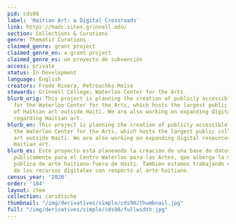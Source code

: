 ```yaml
---
pid: cds90
label: 'Haitian Art: a Digital Crossroads'
link: https://hadc.sites.grinnell.edu/
section: Collections & Curations
genre: Thematic Curations
claimed_genre: grant project
claimed_genre_en: a grant project
claimed_genre_es: un proyecto de subvención
access: private
status: In Development
language: English
creators: Fredo Rivera, Petrouchka Moïse
stewards: Grinnell College; Waterloo Center for the Arts
blurb_orig: This project is planning the creation of publicly accessible database
  for the Waterloo Center for the Arts, which hosts the largest public collection
  of Haitian art outside Haiti. We are also working on expanding digital resources
  regarding Haitian art.
blurb_en: This project is planning the creation of publicly accessible database for
  the Waterloo Center for the Arts, which hosts the largest public collection of Haitian
  art outside Haiti. We are also working on expanding digital resources regarding
  Haitian art.
blurb_es: Este proyecto está planeando la creación de una base de datos accesible
  públicamente para el Centro Waterloo para las Artes, que alberga la mayor colección
  pública de arte haitiano fuera de Haití. También estamos trabajando en la expansión
  de los recursos digitales con respecto al arte haitiano.
census_year: '2020'
order: '184'
layout: item
collection: caridischo
thumbnail: "/img/derivatives/simple/cds90/thumbnail.jpg"
full: "/img/derivatives/simple/cds90/fullwidth.jpg"
---
```

